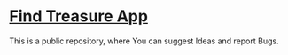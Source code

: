 # [Find Treasure App](https://findtreasure.app)

This is a public repository, where You can suggest Ideas and report Bugs.